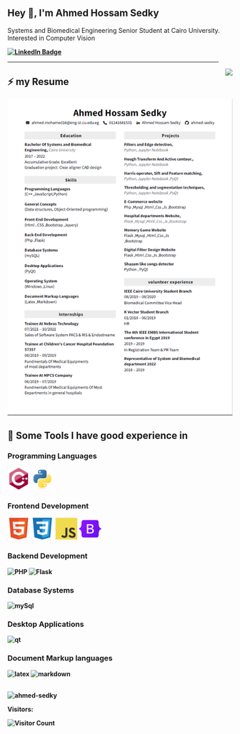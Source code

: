 <h2>Hey 👋, I'm Ahmed Hossam Sedky</h2>

Systems and Biomedical Engineering Senior Student at Cairo University. Interested in Computer Vision <strong>

<a href="https://www.linkedin.com/in/ahmed-hossam-sedky-b61992189/"><img src="https://img.shields.io/badge/-%40Ahmed%20Sedky-blue" alt="LinkedIn Badge" ></a>

<img align="right" src="https://c.tenor.com/NOYF3f82b_gAAAAC/programmer.gif" style="margin:15px 0 15px 15px" />

---

<h2>⚡️ my Resume</h2>

![myCV](Capture.PNG)

<h2>🚀 Some Tools I have good experience in</h2>

<h3>Programming Languages</h3>
<p align="left">
<img src="https://raw.githubusercontent.com/devicons/devicon/1119b9f84c0290e0f0b38982099a2bd027a48bf1/icons/cplusplus/cplusplus-original.svg" alt="cpp" width="50" height="50" />
<img src="https://raw.githubusercontent.com/devicons/devicon/1119b9f84c0290e0f0b38982099a2bd027a48bf1/icons/python/python-original.svg" alt="py" width="50" height="50" /><img 
</p>
  
<h3>Frontend Development</h3>
<p align="left">
<img src="https://raw.githubusercontent.com/devicons/devicon/1119b9f84c0290e0f0b38982099a2bd027a48bf1/icons/html5/html5-original.svg" alt="html" width="50" height="50" />
<img src="https://raw.githubusercontent.com/devicons/devicon/1119b9f84c0290e0f0b38982099a2bd027a48bf1/icons/css3/css3-original.svg" alt="css" width="50" height="50" />
<img src="https://raw.githubusercontent.com/devicons/devicon/1119b9f84c0290e0f0b38982099a2bd027a48bf1/icons/javascript/javascript-original.svg" alt="js" width="50" height="50" />
<img src="https://raw.githubusercontent.com/devicons/devicon/1119b9f84c0290e0f0b38982099a2bd027a48bf1/icons/bootstrap/bootstrap-original.svg" alt="bootstrap" width="50" height="50" />
</p>

<h3> Backend Development</h3>
<p  align= "left">
<img src="https://upload.wikimedia.org/wikipedia/commons/2/27/PHP-logo.svg" alt="PHP" width="50" height="50" />
<img src="https://miro.medium.com/max/876/1*0G5zu7CnXdMT9pGbYUTQLQ.png" alt="Flask" width="50" height="50" >

</p>
 
<h3> Database Systems</h3>
<p  align= "left">
<img src="https://engineering.speakol.com/content/images/size/w2000/2020/08/MySQL-Logo.wine.png" alt="mySql" width="50" height="50" >
</p>

<h3> Desktop Applications</h3>
<p  align= "left">
<img src="https://upload.wikimedia.org/wikipedia/commons/0/0b/Qt_logo_2016.svg
" alt="qt" width="50" height="50" >
</p>

<h3> Document Markup languages</h3>
<p  align= "left">
<img src="https://upload.wikimedia.org/wikipedia/commons/9/92/LaTeX_logo.svg
" alt="latex" width="50" height="50" >
<img src="https://upload.wikimedia.org/wikipedia/commons/4/48/Markdown-mark.svg
" alt="markdown" width="50" height="50" >
</p>


<br>
<img src="https://github-readme-stats.vercel.app/api?username=ahmed-sedky&show_icons=true&count_private=true" alt="ahmed-sedky" />
<br>

Visitors:

![Visitor Count](https://profile-counter.glitch.me/ahmed-sedky/count.svg)
